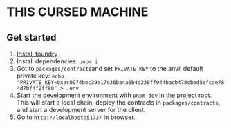 # THIS CURSED MACHINE

## Get started

1. [Install foundry](https://getfoundry.sh/)
2. Install dependencies: `pnpm i`
3. Got to `packages/contracts`and set `PRIVATE_KEY` to the anvil default private key: `echo "PRIVATE_KEY=0xac0974bec39a17e36ba4a6b4d238ff944bacb478cbed5efcae784d7bf4f2ff80" > .env`
3. Start the development environment with `pnpm dev` in the project root. This will start a local chain, deploy the contracts in `packages/contracts`, and start a development server for the client.
4. Go to `http://localhost:5173/` in browser.